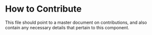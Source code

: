 # How to Contribute

This file should point to a master document on contributions, and also
contain any necessary details that pertain to this component.
